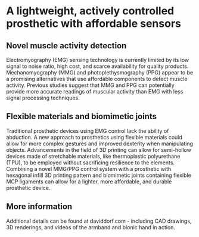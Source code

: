 # A lightweight, actively controlled prosthetic with affordable sensors

## Novel muscle activity detection
Electromyography (EMG) sensing technology is currently limited by its low signal to noise ratio, high cost, and scarce availability for quality products. Mechanomyography (MMG) and photoplethysmography (PPG) appear to be a promising alternatives that use affordable components to detect muscle activity. Previous studies suggest that MMG and PPG can potentially provide more accurate readings of muscular activity than EMG with less signal processing techniques. 

## Flexible materials and biomimetic joints
Traditional prosthetic devices using EMG control lack the ability of abduction. A new approach to prosthetics using flexible materials could allow for more complex gestures and improved dexterity when manipulating objects. Advancements in the field of 3D printing can allow for semi-hollow devices made of stretchable materials, like thermoplastic polyurethane (TPU), to be employed without sacrificing resilience to the elements. Combining a novel MMG/PPG control system with a prosthetic with hexagonal infill 3D printing pattern and biomimetic joints containing flexible MCP ligaments can allow for a lighter, more affordable, and durable prosthetic device.

## More information
Additional details can be found at daviddorf.com - including CAD drawings, 3D renderings, and videos of the armband and bionic hand in action.
